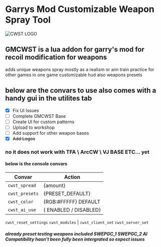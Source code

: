 
# Garrys Mod Customizable Weapon Spray Tool

![CWST LOGO](/project_logo/safethat.png.png)




## GMCWST is a lua addon for garry's mod for recoil modification for weapons
adds unique weapons spray mostly as a realism or aim train practice for other games in one game
customizable hud also weapons presets 





## below are the convars to use also comes with a handy gui in the utilites tab
 - [x]  Fix UI Issues
 - [ ]  Complete GMCWST Base
 - [ ]  Create UI for custom patterns 
 - [ ]  Upload to workshop 
 - [ ]  Add support for other weapon bases
 - [x]  ~~Add Logos~~
### no it does not work with TFA \ ArcCW \ VJ BASE ETC... yet

#### below is the console convars 
Convar | Action
------------ | -------------
```cwst_spread``` | {amount} 
```cwst_presets``` | {PRESET_DEFAULT} 
```cwst_color``` | {RGB:#FFFFF} DEFAULT
```cwst_ai_use``` | { ENABLED / DISABLED} 
```cwst_reset_settings```
```cwst_modules``` |
```cwst_client_set```
```cwst_server_set```

##### already preset testing weapons included SWEPGC_1 SWEPGC_2 AI Compatibility hasn't been fully been intergrated so expect issues

